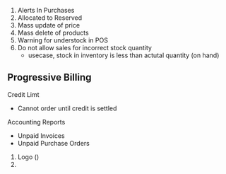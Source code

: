 
1. Alerts In Purchases 
2. Allocated to Reserved
3. Mass update of price
4. Mass delete of products
5. Warning for understock in POS
6. Do not allow sales for incorrect stock quantity
   - usecase, stock in inventory is less than actutal quantity (on hand)
   
Progressive Billing
 - 

Credit Limt
 - Cannot order until credit is settled
 
Accounting Reports
 - Unpaid Invoices
 - Unpaid Purchase Orders
 



1. Logo ()
2. 